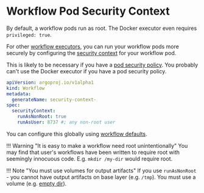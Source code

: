 # Workflow Pod Security Context

By default, a workflow pods run as root. The Docker executor even requires `privileged: true`.

For other [workflow executors](workflow-executors.md), you can run your workflow pods more securely by configuring the [security context](https://kubernetes.io/docs/tasks/configure-pod-container/security-context/) for your workflow pod.

This is likely to be necessary if you have a [pod security policy](https://kubernetes.io/docs/concepts/policy/pod-security-policy/). You probably can't use the Docker executor if you have a pod security policy.

```yaml
apiVersion: argoproj.io/v1alpha1
kind: Workflow
metadata:
  generateName: security-context-
spec:
  securityContext:
    runAsNonRoot: true
    runAsUser: 8737 #; any non-root user
```

You can configure this globally using [workflow defaults](default-workflow-specs.md).

!!! Warning "It is easy to make a workflow need root unintentionally"
    You may find that user's workflows have been written to require root with seemingly innocuous code. E.g. `mkdir /my-dir` would require root.

!!! Note "You must use volumes for output artifacts"
    If you use `runAsNonRoot` - you cannot have output artifacts on base layer (e.g. `/tmp`). You must use a volume (e.g. [empty dir](empty-dir.md)).
